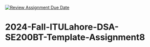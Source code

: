 [![Review Assignment Due Date](https://classroom.github.com/assets/deadline-readme-button-22041afd0340ce965d47ae6ef1cefeee28c7c493a6346c4f15d667ab976d596c.svg)](https://classroom.github.com/a/R2ic4fvV)
# 2024-Fall-ITULahore-DSA-SE200BT-Template-Assignment8